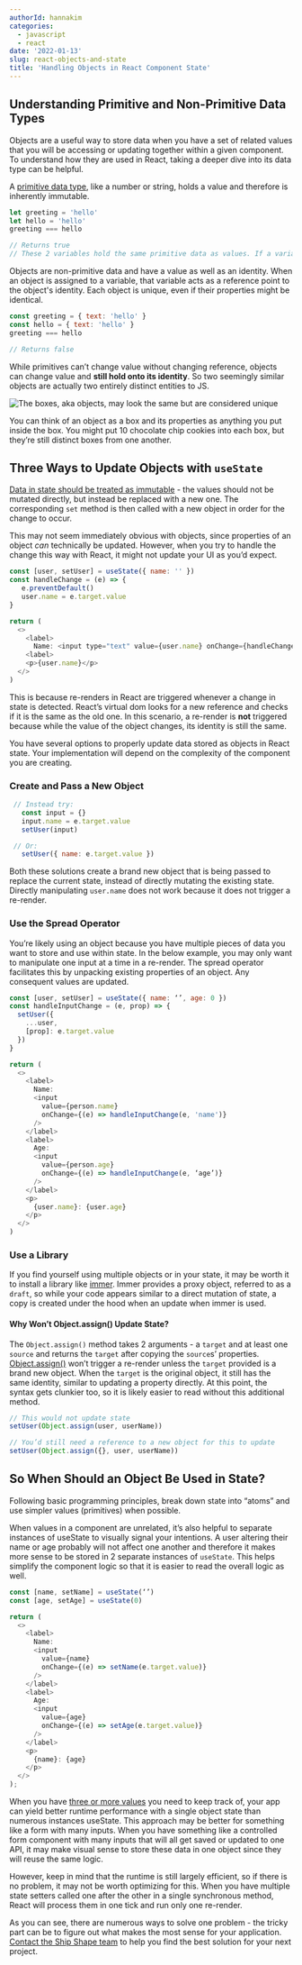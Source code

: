 ```yaml
---
authorId: hannakim
categories:
  - javascript
  - react
date: '2022-01-13'
slug: react-objects-and-state
title: 'Handling Objects in React Component State'
---
```


## Understanding Primitive and Non-Primitive Data Types

Objects are a useful way to store data when you have a set of related values that you will be accessing or updating together within a given component. To understand how they are used in React, taking a deeper dive into its data type can be helpful.

A [primitive data type](https://developer.mozilla.org/en-US/docs/Glossary/Primitive), like a number or string, holds a value and therefore is inherently immutable.

```js
let greeting = 'hello'
let hello = 'hello'
greeting === hello

// Returns true
// These 2 variables hold the same primitive data as values. If a variable is reassigned, it would take on a different value.
```

Objects are non-primitive data and have a value as well as an identity. When an object is assigned to a variable, that variable acts as a reference point to the object's identity. Each object is unique, even if their properties might be identical.

```js
const greeting = { text: 'hello' }
const hello = { text: 'hello' }
greeting === hello

// Returns false
```

While primitives can’t change value without changing reference, objects can change value and **still hold onto its identity**. So two seemingly similar objects are actually two entirely distinct entities to JS.

![The boxes, aka objects, may look the same but are considered unique](/img/blog/cookie-boxes.jpeg)

You can think of an object as a box and its properties as anything you put inside the box. You might put 10 chocolate chip cookies into each box, but they’re still distinct boxes from one another.

## Three Ways to Update Objects with `useState`

[Data in state should be treated as immutable](https://beta.reactjs.org/learn/updating-objects-in-state) - the values should not be mutated directly, but instead be replaced with a new one. The corresponding `set` method is then called with a new object in order for the change to occur.

This may not seem immediately obvious with objects, since properties of an object *can* technically be updated. However, when you try to handle the change this way with React, it might not update your UI as you’d expect.

```js
const [user, setUser] = useState({ name: '' })
const handleChange = (e) => {
   e.preventDefault()
   user.name = e.target.value
}

return (
  <>
    <label>
      Name: <input type="text" value={user.name} onChange={handleChange} />
    <label>
    <p>{user.name}</p>
  </>
)
```

This is because re-renders in React are triggered whenever a change in state is detected. React’s virtual dom looks for a new reference and checks if it is the same as the old one. In this scenario, a re-render is **not** triggered because while the value of the object changes, its identity is still the same.

You have several options to properly update data stored as objects in React state. Your implementation will depend on the complexity of the component you are creating.

### Create and Pass a New Object

```js
 // Instead try:
   const input = {}
   input.name = e.target.value
   setUser(input)

 // Or:
   setUser({ name: e.target.value })
```

Both these solutions create a brand new object that is being passed to replace the current state, instead of directly mutating the existing state. Directly manipulating `user.name` does not work because it does not trigger a re-render.

### Use the Spread Operator

You’re likely using an object because you have multiple pieces of data you want to store and use within state. In the below example, you may only want to manipulate one input at a time in a re-render. The spread operator facilitates this by unpacking existing properties of an object. Any consequent values are updated.

```js
const [user, setUser] = useState({ name: ‘’, age: 0 })
const handleInputChange = (e, prop) => {
  setUser({
    ...user,
    [prop]: e.target.value
  })
}

return (
  <>
    <label>
      Name:
      <input
        value={person.name}
        onChange={(e) => handleInputChange(e, 'name')}
      />
    </label>
    <label>
      Age:
      <input
        value={person.age}
        onChange={(e) => handleInputChange(e, ‘age’)}
      />
    </label>
    <p>
      {user.name}: {user.age}
    </p>
  </>
)
```

### Use a Library

If you find yourself using multiple objects or in your state, it may be worth it to install a library like [immer](https://github.com/immerjs/use-immer). Immer provides a proxy object, referred to as a `draft`, so while your code appears similar to a direct mutation of state, a copy is created under the hood when an update when immer is used.

#### Why Won’t Object.assign() Update State?

The `Object.assign()` method takes 2 arguments - a `target` and at least one `source` and returns the `target` after copying the `source`s’ properties. [Object.assign()](https://developer.mozilla.org/en-US/docs/Web/JavaScript/Reference/Global_Objects/Object/assign) won’t trigger a re-render unless the `target` provided is a brand new object. When the `target` is the original object, it still has the same identity, similar to updating a property directly. At this point, the syntax gets clunkier too, so it is likely easier to read without this additional method.

```js
// This would not update state
setUser(Object.assign(user, userName))

// You’d still need a reference to a new object for this to update
setUser(Object.assign({}, user, userName))
```

## So When Should an Object Be Used in State?

Following basic programming principles, break down state into “atoms” and use simpler values (primitives) when possible.

When values in a component are unrelated, it’s also helpful to separate instances of useState to visually signal your intentions. A user altering their name or age probably will not affect one another and therefore it makes more sense to be stored in 2 separate instances of `useState`. This helps simplify the component logic so that it is easier to read the overall logic as well.

```js
const [name, setName] = useState(‘’)
const [age, setAge] = useState(0)

return (
  <>
    <label>
      Name:
      <input
        value={name}
        onChange={(e) => setName(e.target.value)}
      />
    </label>
    <label>
      Age:
      <input
        value={age}
        onChange={(e) => setAge(e.target.value)}
      />
    </label>
    <p>
      {name}: {age}
    </p>
  </>
);
```

When you have [three or more values](https://thoughtspile.github.io/2021/10/11/usestate-object-vs-multiple/) you need to keep track of, your app can yield better runtime performance with a single object state than numerous instances useState. This approach may be better for something like a form with many inputs. When you have something like a controlled form component with many inputs that will all get saved or updated to one API, it may make visual sense to store these data in one object since they will reuse the same logic.

However, keep in mind that the runtime is still largely efficient, so if there is no problem, it may not be worth optimizing for this. When you have multiple state setters called one after the other in a single synchronous method, React will process them in one tick and run only one re-render.

As you can see, there are numerous ways to solve one problem - the tricky part can be to figure out what makes the most sense for your application. [Contact the Ship Shape team](https://shipshape.io/contact/) to help you find the best solution for your next project.
